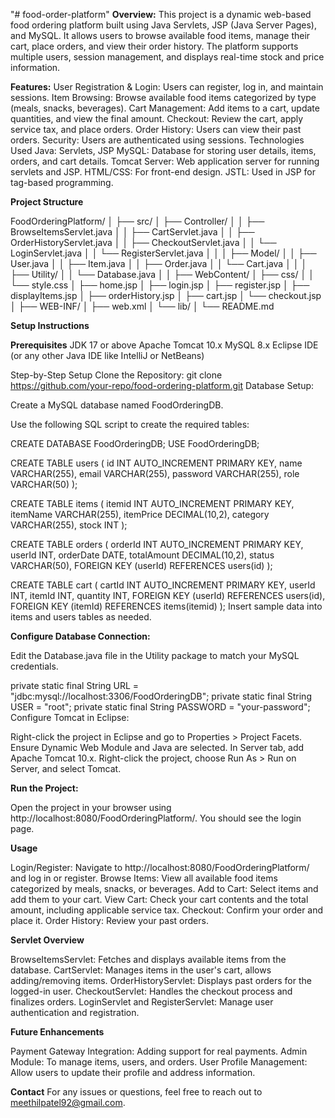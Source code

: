 "# food-order-platform" 
**Overview:**
This project is a dynamic web-based food ordering platform built using Java Servlets, JSP (Java Server Pages), and MySQL. It allows users to browse available food items, manage their cart, place orders, and view their order history. The platform supports multiple users, session management, and displays real-time stock and price information.

**Features:**
User Registration & Login: Users can register, log in, and maintain sessions.
Item Browsing: Browse available food items categorized by type (meals, snacks, beverages).
Cart Management: Add items to a cart, update quantities, and view the final amount.
Checkout: Review the cart, apply service tax, and place orders.
Order History: Users can view their past orders.
Security: Users are authenticated using sessions.
Technologies Used
Java: Servlets, JSP
MySQL: Database for storing user details, items, orders, and cart details.
Tomcat Server: Web application server for running servlets and JSP.
HTML/CSS: For front-end design.
JSTL: Used in JSP for tag-based programming.

**Project Structure**

FoodOrderingPlatform/
│
├── src/
│   ├── Controller/
│   │   ├── BrowseItemsServlet.java
│   │   ├── CartServlet.java
│   │   ├── OrderHistoryServlet.java
│   │   ├── CheckoutServlet.java
│   │   └── LoginServlet.java
│   │   └── RegisterServlet.java
│   │
│   ├── Model/
│   │   ├── User.java
│   │   ├── Item.java
│   │   ├── Order.java
│   │   └── Cart.java
│   │
│   ├── Utility/
│   │   └── Database.java
│   │
├── WebContent/
│   ├── css/
│   │   └── style.css
│   ├── home.jsp
│   ├── login.jsp
│   ├── register.jsp
│   ├── displayItems.jsp
│   ├── orderHistory.jsp
│   ├── cart.jsp
│   └── checkout.jsp
│
├── WEB-INF/
│   ├── web.xml
│   └── lib/
│
└── README.md

**Setup Instructions**

**Prerequisites**
JDK 17 or above
Apache Tomcat 10.x
MySQL 8.x
Eclipse IDE (or any other Java IDE like IntelliJ or NetBeans)

Step-by-Step Setup
Clone the Repository:
git clone https://github.com/your-repo/food-ordering-platform.git
Database Setup:

Create a MySQL database named FoodOrderingDB.

Use the following SQL script to create the required tables:

CREATE DATABASE FoodOrderingDB;
USE FoodOrderingDB;

CREATE TABLE users (
    id INT AUTO_INCREMENT PRIMARY KEY,
    name VARCHAR(255),
    email VARCHAR(255),
    password VARCHAR(255),
    role VARCHAR(50)
);

CREATE TABLE items (
    itemid INT AUTO_INCREMENT PRIMARY KEY,
    itemName VARCHAR(255),
    itemPrice DECIMAL(10,2),
    category VARCHAR(255),
    stock INT
);

CREATE TABLE orders (
    orderId INT AUTO_INCREMENT PRIMARY KEY,
    userId INT,
    orderDate DATE,
    totalAmount DECIMAL(10,2),
    status VARCHAR(50),
    FOREIGN KEY (userId) REFERENCES users(id)
);

CREATE TABLE cart (
    cartId INT AUTO_INCREMENT PRIMARY KEY,
    userId INT,
    itemId INT,
    quantity INT,
    FOREIGN KEY (userId) REFERENCES users(id),
    FOREIGN KEY (itemId) REFERENCES items(itemid)
);
Insert sample data into items and users tables as needed.

**Configure Database Connection:**

Edit the Database.java file in the Utility package to match your MySQL credentials.

private static final String URL = "jdbc:mysql://localhost:3306/FoodOrderingDB";
private static final String USER = "root";
private static final String PASSWORD = "your-password";
Configure Tomcat in Eclipse:

Right-click the project in Eclipse and go to Properties > Project Facets. Ensure Dynamic Web Module and Java are selected.
In Server tab, add Apache Tomcat 10.x.
Right-click the project, choose Run As > Run on Server, and select Tomcat.

**Run the Project:**

Open the project in your browser using http://localhost:8080/FoodOrderingPlatform/.
You should see the login page.

**Usage**

Login/Register: Navigate to http://localhost:8080/FoodOrderingPlatform/ and log in or register.
Browse Items: View all available food items categorized by meals, snacks, or beverages.
Add to Cart: Select items and add them to your cart.
View Cart: Check your cart contents and the total amount, including applicable service tax.
Checkout: Confirm your order and place it.
Order History: Review your past orders.

**Servlet Overview**

BrowseItemsServlet: Fetches and displays available items from the database.
CartServlet: Manages items in the user's cart, allows adding/removing items.
OrderHistoryServlet: Displays past orders for the logged-in user.
CheckoutServlet: Handles the checkout process and finalizes orders.
LoginServlet and RegisterServlet: Manage user authentication and registration.

**Future Enhancements**

Payment Gateway Integration: Adding support for real payments.
Admin Module: To manage items, users, and orders.
User Profile Management: Allow users to update their profile and address information.

**Contact**
For any issues or questions, feel free to reach out to meethilpatel92@gmail.com.
